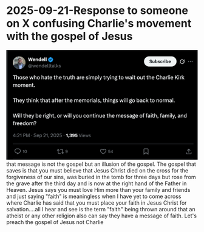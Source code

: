 # 2025-09-21-Response to someone on X confusing Charlie's movement with the gospel of Jesus
![Response to someone on X confusing Charlie's movement with the gospel of Jesus.png](/zulu/Photos/Response%20to%20someone%20on%20X%20confusing%20Charlie's%20movement%20with%20the%20gospel%20of%20Jesus.png)
that message is not the gospel but an illusion of the gospel. The gospel that saves is that you must believe that Jesus Christ died on the cross for the forgiveness of our sins, was buried in the tomb for three days but rose from the grave after the third day and is now at the right hand of the Father in Heaven. Jesus says you must love Him more than your family and friends and just saying "faith" is meaningless when I have yet to come across where Charlie has said that you must place your faith in Jesus Christ for salvation....all I hear and see is the term "faith" being thrown around that an atheist or any other religion also can say they have a message of faith. Let's preach the gospel of Jesus not Charlie